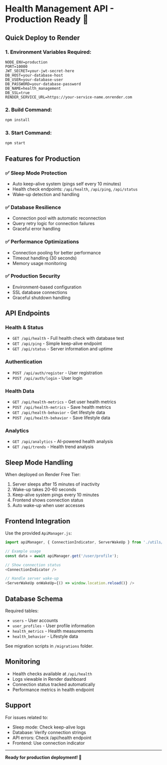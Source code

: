 # Health Management API - Production Ready 🏥

## Quick Deploy to Render

### 1. Environment Variables Required:

```
NODE_ENV=production
PORT=10000
JWT_SECRET=your-jwt-secret-here
DB_HOST=your-database-host
DB_USER=your-database-user
DB_PASSWORD=your-database-password
DB_NAME=health_management
DB_SSL=true
RENDER_SERVICE_URL=https://your-service-name.onrender.com
```

### 2. Build Command:

```bash
npm install
```

### 3. Start Command:

```bash
npm start
```

## Features for Production

### ✅ Sleep Mode Protection

- Auto keep-alive system (pings self every 10 minutes)
- Health check endpoints: `/api/health`, `/api/ping`, `/api/status`
- Wake-up detection and handling

### ✅ Database Resilience

- Connection pool with automatic reconnection
- Query retry logic for connection failures
- Graceful error handling

### ✅ Performance Optimizations

- Connection pooling for better performance
- Timeout handling (30 seconds)
- Memory usage monitoring

### ✅ Production Security

- Environment-based configuration
- SSL database connections
- Graceful shutdown handling

## API Endpoints

### Health & Status

- `GET /api/health` - Full health check with database test
- `GET /api/ping` - Simple keep-alive endpoint
- `GET /api/status` - Server information and uptime

### Authentication

- `POST /api/auth/register` - User registration
- `POST /api/auth/login` - User login

### Health Data

- `GET /api/health-metrics` - Get user health metrics
- `POST /api/health-metrics` - Save health metrics
- `GET /api/health-behavior` - Get lifestyle data
- `POST /api/health-behavior` - Save lifestyle data

### Analytics

- `GET /api/analytics` - AI-powered health analysis
- `GET /api/trends` - Health trend analysis

## Sleep Mode Handling

When deployed on Render Free Tier:

1. Server sleeps after 15 minutes of inactivity
2. Wake-up takes 20-60 seconds
3. Keep-alive system pings every 10 minutes
4. Frontend shows connection status
5. Auto wake-up when user accesses

## Frontend Integration

Use the provided `ApiManager.js`:

```javascript
import apiManager, { ConnectionIndicator, ServerWakeUp } from './utils/ApiManager';

// Example usage
const data = await apiManager.get('/user/profile');

// Show connection status
<ConnectionIndicator />

// Handle server wake-up
<ServerWakeUp onWakeUp={() => window.location.reload()} />
```

## Database Schema

Required tables:

- `users` - User accounts
- `user_profiles` - User profile information
- `health_metrics` - Health measurements
- `health_behavior` - Lifestyle data

See migration scripts in `/migrations` folder.

## Monitoring

- Health checks available at `/api/health`
- Logs viewable in Render dashboard
- Connection status tracked automatically
- Performance metrics in health endpoint

## Support

For issues related to:

- Sleep mode: Check keep-alive logs
- Database: Verify connection strings
- API errors: Check /api/health endpoint
- Frontend: Use connection indicator

---

**Ready for production deployment! 🚀**
